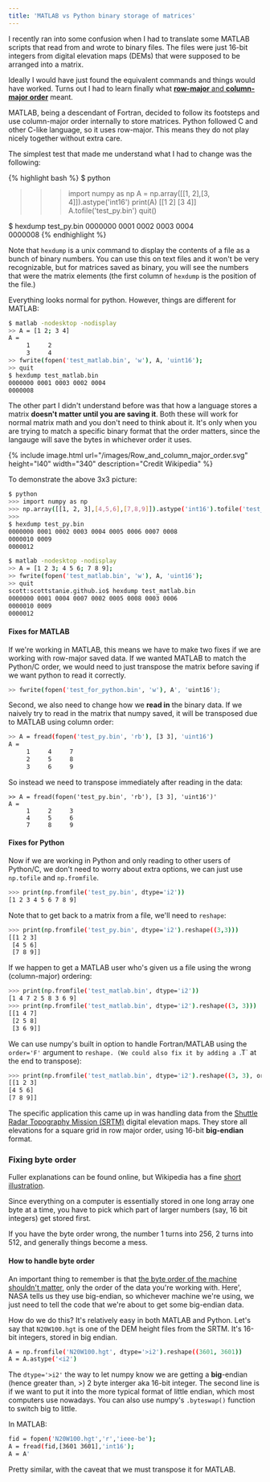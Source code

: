 ```yaml
---
title: 'MATLAB vs Python binary storage of matrices'
---
```


I recently ran into some confusion when I had to translate some MATLAB scripts that read from and wrote to binary files.
The files were just 16-bit integers from digital elevation maps (DEMs) that were supposed to be arranged into a matrix.

Ideally I would have just found the equivalent commands and things would have worked.
Turns out I had to learn finally what [**row-major** and **column-major order**](https://en.wikipedia.org/wiki/Row-_and_column-major_order) meant.

MATLAB, being a descendant of Fortran, decided to follow its footsteps and use column-major order internally to store matrices. 
Python followed C and other C-like language, so it uses row-major.
This means they do not play nicely together without extra care.

The simplest test that made me understand what I had to change was the following:

{% highlight bash %}
$ python
>>> import numpy as np
>>> A = np.array([[1, 2],[3, 4]]).astype('int16')
>>> print(A)
[[1 2]
 [3 4]]
>>> A.tofile('test_py.bin')
>>> quit()

$ hexdump test_py.bin
0000000 0001 0002 0003 0004                    
0000008
{% endhighlight %}


Note that `hexdump` is a unix command to display the contents of a file as a bunch of binary numbers.
You can use this on text files and it won't be very recognizable, but for matrices saved as binary, you will see the numbers that were the matrix elements (the first column of `hexdump` is the position of the file.)

Everything looks normal for python.
However, things are different for MATLAB:

```bash
$ matlab -nodesktop -nodisplay
>> A = [1 2; 3 4]
A =
     1     2
     3     4
>> fwrite(fopen('test_matlab.bin', 'w'), A, 'uint16');
>> quit
$ hexdump test_matlab.bin
0000000 0001 0003 0002 0004                    
0000008
```


The other part I didn't understand before was that how a language stores a matrix **doesn't matter until you are saving it**.
Both these will work for normal matrix math and you don't need to think about it.
It's only when you are trying to match a specific binary format that the order matters, since the langauge will save the bytes in whichever order it uses.

{% include image.html url="/images/Row_and_column_major_order.svg" height="l40" width="340" description="Credit Wikipedia" %}


To demonstrate the above 3x3 picture:

```bash
$ python
>>> import numpy as np
>>> np.array([[1, 2, 3],[4,5,6],[7,8,9]]).astype('int16').tofile('test_py.bin')
>>> 
$ hexdump test_py.bin
0000000 0001 0002 0003 0004 0005 0006 0007 0008
0000010 0009                                   
0000012
```

```bash
$ matlab -nodesktop -nodisplay
>> A = [1 2 3; 4 5 6; 7 8 9];
>> fwrite(fopen('test_matlab.bin', 'w'), A, 'uint16');
>> quit
scott:scottstanie.github.io$ hexdump test_matlab.bin
0000000 0001 0004 0007 0002 0005 0008 0003 0006
0000010 0009                                   
0000012
```


#### Fixes for MATLAB

If we're working in MATLAB, this means we have to make two fixes if we are working with row-major saved data.
If we wanted MATLAB to match the Python/C order, we would need to just transpose the matrix before saving if we want python to read it correctly.

```bash
>> fwrite(fopen('test_for_python.bin', 'w'), A', 'uint16');
```

Second, we also need to change how we **read in** the binary data.
If we naively try to read in the matrix that numpy saved, it will be transposed due to MATLAB using column order:
```bash
>> A = fread(fopen('test_py.bin', 'rb'), [3 3], 'uint16')
A =
     1     4     7
     2     5     8
     3     6     9
```
So instead we need to transpose immediately after reading in the data:
```
>> A = fread(fopen('test_py.bin', 'rb'), [3 3], 'uint16')'
A =
     1     2     3
     4     5     6
     7     8     9
```

#### Fixes for Python

Now if we are working in Python and only reading to other users of Python/C, we don't need to worry about extra options, we can just use `np.tofile` and `np.fromfile`.
```bash
>>> print(np.fromfile('test_py.bin', dtype='i2'))
[1 2 3 4 5 6 7 8 9]
```

Note that to get back to a matrix from a file, we'll need to `reshape`:
```bash
>>> print(np.fromfile('test_py.bin', dtype='i2').reshape((3,3)))
[[1 2 3]
 [4 5 6]
 [7 8 9]]
```

If we happen to get a MATLAB user who's given us a file using the wrong (column-major) ordering:

```bash
>>> print(np.fromfile('test_matlab.bin', dtype='i2'))
[1 4 7 2 5 8 3 6 9]
>>> print(np.fromfile('test_matlab.bin', dtype='i2').reshape((3, 3)))
[[1 4 7]
 [2 5 8]
 [3 6 9]]
```

We can use numpy's built in option to handle Fortran/MATLAB using the `order='F'` argument to `reshape.
(We could also fix it by adding a `.T` at the end to transpose):

```bash
>>> print(np.fromfile('test_matlab.bin', dtype='i2').reshape((3, 3), order='F'))
[[1 2 3]
[4 5 6]
[7 8 9]]
```

The specific application this came up in was handling data from the [Shuttle Radar Topography Mission (SRTM)](https://www2.jpl.nasa.gov/srtm/faq.html) digital elevation maps.
They store all elevations for a square grid in row major order, using 16-bit **big-endian** format.

### Fixing byte order

Fuller explanations can be found online, but Wikipedia has a fine [short illustration](https://en.wikipedia.org/wiki/Endianness#Illustration).

Since everything on a computer is essentially stored in one long array one byte at a time, you have to pick which part of larger numbers (say, 16 bit integers) get stored first.

If you have the byte order wrong, the number 1 turns into 256, 2 turns into 512, and generally things become a mess.

#### How to handle byte order

An important thing to remember is that [the byte order of the machine shouldn't matter](https://commandcenter.blogspot.com/2012/04/byte-order-fallacy.html), only the order of the data you're working with.
Here', NASA tells us they use big-endian, so whichever machine we're using, we just need to tell the code that we're about to get some big-endian data.

How do we do this? It's relatively easy in both MATLAB and Python.
Let's say that `N20W100.hgt` is one of the DEM height files from the SRTM.
It's 16-bit integers, stored in big endian.

```bash
A = np.fromfile('N20W100.hgt', dtype='>i2').reshape((3601, 3601))
A = A.astype('<i2')
```

The `dtype='>i2'` the way to let numpy know we are getting a **big**-endian (hence greater than, >) 2 byte interger aka 16-bit integer.
The second line is if we want to put it into the more typical format of little endian, which most computers use nowadays.
You can also use numpy's `.byteswap()` function to switch big to little.

In MATLAB:
```bash
fid = fopen('N20W100.hgt','r','ieee-be');
A = fread(fid,[3601 3601],'int16');
A = A'
```
Pretty similar, with the caveat that we must transpose it for MATLAB.



